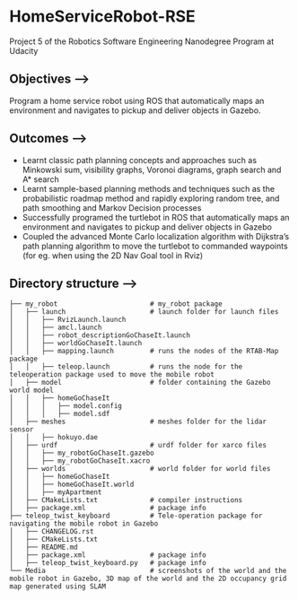 # HomeServiceRobot-RSE
Project 5 of the Robotics Software Engineering Nanodegree Program at Udacity

## Objectives -->
Program a home service robot using ROS that automatically maps an environment and navigates to pickup and deliver objects in Gazebo. 

## Outcomes -->

- Learnt classic path planning concepts and approaches such as Minkowski sum, visibility graphs, Voronoi diagrams, graph search and A* search
- Learnt sample-based planning methods and techniques such as the probabilistic roadmap method and rapidly exploring random tree, and path smoothing and Markov Decision processes 
- Successfully programed the turtlebot in ROS that automatically maps an environment and navigates to pickup and deliver objects in Gazebo 
- Coupled the advanced Monte Carlo localization algorithm with Dijkstra’s path planning algorithm to move the turtlebot to commanded waypoints (for eg. when using the 2D Nav Goal tool in Rviz)

## Directory structure -->

    ├── my_robot                       # my_robot package                   
    │   ├── launch                     # launch folder for launch files
    │   │   ├── RvizLaunch.launch
    │   │   ├── amcl.launch
    │   │   ├── robot_descriptionGoChaseIt.launch
    │   │   ├── worldGoChaseIt.launch
    │   │   ├── mapping.launch         # runs the nodes of the RTAB-Map package
    │   │   ├── teleop.launch          # runs the node for the teleoperation package used to move the mobile robot
    │   ├── model                      # folder containing the Gazebo world model
    │   │   ├── homeGoChaseIt
    │   │   │   ├── model.config
    │   │   │   ├── model.sdf
    │   ├── meshes                     # meshes folder for the lidar sensor
    │   │   ├── hokuyo.dae
    │   ├── urdf                       # urdf folder for xarco files
    │   │   ├── my_robotGoChaseIt.gazebo
    │   │   ├── my_robotGoChaseIt.xacro
    │   ├── worlds                     # world folder for world files
    │   │   ├── homeGoChaseIt
    │   │   ├── homeGoChaseIt.world
    │   │   ├── myApartment
    │   ├── CMakeLists.txt             # compiler instructions
    │   ├── package.xml                # package info
    ├── teleop_twist_keyboard          # Tele-operation package for navigating the mobile robot in Gazebo
    │   ├── CHANGELOG.rst              
    │   ├── CMakeLists.txt             
    │   ├── README.md                  
    │   ├── package.xml                # package info
    │   ├── teleop_twist_keyboard.py   # package info
    └── Media                          # screenshots of the world and the mobile robot in Gazebo, 3D map of the world and the 2D occupancy grid map generated using SLAM 
    
